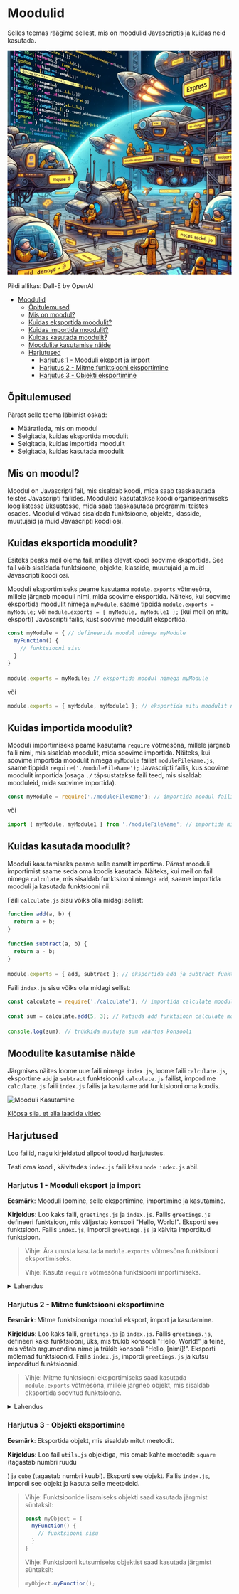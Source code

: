 # Moodulid

Selles teemas räägime sellest, mis on moodulid Javascriptis ja kuidas neid kasutada.

![Moodulid](Modules.webp)

Pildi allikas: Dall-E by OpenAI

- [Moodulid](#moodulid)
  - [Õpitulemused](#õpitulemused)
  - [Mis on moodul?](#mis-on-moodul)
  - [Kuidas eksportida moodulit?](#kuidas-eksportida-moodulit)
  - [Kuidas importida moodulit?](#kuidas-importida-moodulit)
  - [Kuidas kasutada moodulit?](#kuidas-kasutada-moodulit)
  - [Moodulite kasutamise näide](#moodulite-kasutamise-näide)
  - [Harjutused](#harjutused)
    - [Harjutus 1 - Mooduli eksport ja import](#harjutus-1---mooduli-eksport-ja-import)
    - [Harjutus 2 - Mitme funktsiooni eksportimine](#harjutus-2---mitme-funktsiooni-eksportimine)
    - [Harjutus 3 - Objekti eksportimine](#harjutus-3---objekti-eksportimine)

## Õpitulemused

Pärast selle teema läbimist oskad:

- Määratleda, mis on moodul
- Selgitada, kuidas eksportida moodulit
- Selgitada, kuidas importida moodulit
- Selgitada, kuidas kasutada moodulit

## Mis on moodul?

Moodul on Javascripti fail, mis sisaldab koodi, mida saab taaskasutada teistes Javascripti failides. Mooduleid kasutatakse koodi organiseerimiseks loogilistesse üksustesse, mida saab taaskasutada programmi teistes osades. Moodulid võivad sisaldada funktsioone, objekte, klasside, muutujaid ja muid Javascripti koodi osi.

## Kuidas eksportida moodulit?

Esiteks peaks meil olema fail, milles olevat koodi soovime eksportida. See fail võib sisaldada funktsioone, objekte, klasside, muutujaid ja muid Javascripti koodi osi.

Mooduli eksportimiseks peame kasutama `module.exports` võtmesõna, millele järgneb mooduli nimi, mida soovime eksportida. Näiteks, kui soovime eksportida moodulit nimega `myModule`, saame tippida `module.exports = myModule;` või `module.exports = { myModule, myModule1 };` (kui meil on mitu eksporti) Javascripti failis, kust soovime moodulit eksportida.

```javascript
const myModule = { // defineerida moodul nimega myModule
  myFunction() {
    // funktsiooni sisu
  }
}

module.exports = myModule; // eksportida moodul nimega myModule
```
või
```javascript
module.exports = { myModule, myModule1 }; // eksportida mitu moodulit nimega myModule ja myModule1
```

## Kuidas importida moodulit?

Mooduli importimiseks peame kasutama `require` võtmesõna, millele järgneb faili nimi, mis sisaldab moodulit, mida soovime importida. Näiteks, kui soovime importida moodulit nimega `myModule` failist `moduleFileName.js`, saame tippida `require('./moduleFileName');` Javascripti failis, kus soovime moodulit importida (osaga `./` täpsustatakse faili teed, mis sisaldab mooduleid, mida soovime importida).

```javascript
const myModule = require('./moduleFileName'); // importida moodul failist nimega `moduleFileName.js`
```
või
```javascript
import { myModule, myModule1 } from './moduleFileName'; // importida mitu moodulit nimega myModule ja myModule1 failist `moduleFileName.js`
```

## Kuidas kasutada moodulit?

Mooduli kasutamiseks peame selle esmalt importima. Pärast mooduli importimist saame seda oma koodis kasutada. Näiteks, kui meil on fail nimega `calculate`, mis sisaldab funktsiooni nimega `add`, saame importida mooduli ja kasutada funktsiooni nii:

Faili `calculate.js` sisu võiks olla midagi sellist:

```javascript
function add(a, b) {
  return a + b;
}

function subtract(a, b) {
  return a - b;
}

module.exports = { add, subtract }; // eksportida add ja subtract funktsioonid
```

Faili `index.js` sisu võiks olla midagi sellist:

```javascript
const calculate = require('./calculate'); // importida calculate moodul

const sum = calculate.add(5, 3); // kutsuda add funktsioon calculate moodulist ja määrata tulemus muutujale sum

console.log(sum); // trükkida muutuja sum väärtus konsooli
```

## Moodulite kasutamise näide

Järgmises näites loome uue faili nimega `index.js`, loome faili `calculate.js`, eksportime `add` ja `subtract` funktsioonid `calculate.js` failist, impordime `calculate.js` faili `index.js` failis ja kasutame `add` funktsiooni oma koodis.

![Mooduli Kasutamine](UsingModule.gif)

[Klõpsa siia, et alla laadida video](UsingModule.mp4)

## Harjutused

Loo failid, nagu kirjeldatud allpool toodud harjutustes.

Testi oma koodi, käivitades `index.js` faili käsu `node index.js` abil.

### Harjutus 1 - Mooduli eksport ja import

**Eesmärk**: Mooduli loomine, selle eksportimine, importimine ja kasutamine.

**Kirjeldus**: Loo kaks faili, `greetings.js` ja `index.js`. Failis `greetings.js` defineeri funktsioon, mis väljastab konsooli "Hello, World!". Eksporti see funktsioon. Failis `index.js`, impordi `greetings.js` ja käivita imporditud funktsioon.

> Vihje: Ära unusta kasutada `module.exports` võtmesõna funktsiooni eksportimiseks.
>
> Vihje: Kasuta `require` võtmesõna funktsiooni importimiseks.

<details>
  <summary>Lahendus</summary>

  ```javascript
  // greetings.js
  function sayHello() {
    console.log('Hello, World!');
  }

  module.exports = sayHello;
  ```

  ```javascript
  // index.js
  const sayHello = require('./greetings');

  sayHello();
  ```
![Moodulid](modules.gif)

</details>

### Harjutus 2 - Mitme funktsiooni eksportimine

**Eesmärk**: Mitme funktsiooniga mooduli eksport, import ja kasutamine.

**Kirjeldus**: Loo kaks faili, `greetings.js` ja `index.js`. Failis `greetings.js`, defineeri kaks funktsiooni, üks, mis trükib konsooli "Hello, World!" ja teine, mis võtab argumendina nime ja trükib konsooli "Hello, [nimi]!". Eksporti mõlemad funktsioonid. Failis `index.js`, impordi `greetings.js` ja kutsu imporditud funktsioonid.

> Vihje: Mitme funktsiooni eksportimiseks saad kasutada `module.exports` võtmesõna, millele järgneb objekt, mis sisaldab eksportida soovitud funktsioone.

<details>
  <summary>Lahendus</summary>

  ```javascript
  // greetings.js
  function sayHello() {
    console.log('Hello, World!');
  }

  function sayHelloTo(name) {
    console.log(`Hello, ${name}!`);
  }

  module.exports = { sayHello, sayHelloTo };
  ```

  ```javascript
  // index.js
  const { sayHello, sayHelloTo } = require('./greetings');

  sayHello();
  sayHelloTo('Jaan');
  ```
</details>

### Harjutus 3 - Objekti eksportimine

**Eesmärk**: Eksportida objekt, mis sisaldab mitut meetodit.

**Kirjeldus**: Loo fail `utils.js` objektiga, mis omab kahte meetodit: `square` (tagastab numbri ruudu

) ja `cube` (tagastab numbri kuubi). Eksporti see objekt. Failis `index.js`, impordi see objekt ja kasuta selle meetodeid.

> Vihje: Funktsioonide lisamiseks objekti saad kasutada järgmist süntaksit:
> ```javascript
> const myObject = {
>   myFunction() {
>     // funktsiooni sisu
>   }
> }
> ```
>
> Vihje: Funktsiooni kutsumiseks objektist saad kasutada järgmist süntaksit:
> ```javascript
> myObject.myFunction();
> ```